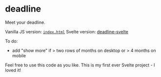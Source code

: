 # deadline
Meet your deadline.

Vanilla JS version: [`index.html`](./index.html)
Svelte version: [deadline-svelte](./deadline-svelte/)

To do:
- add "show more" if > two rows of months on desktop or > 4 months on mobile

Feel free to use this code as you like. This is my first ever Svelte project - I loved it!